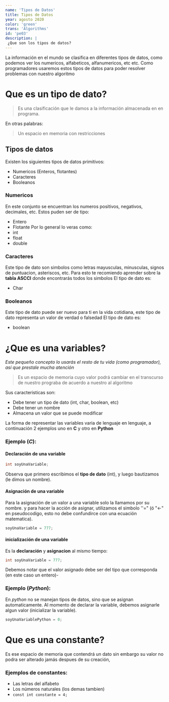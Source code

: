 ```yaml
---
name: 'Tipos de Datos'
title: Tipos de Datos
year: agosto 2020
color: 'green'
trans: 'Algorithms'
id: 'pe03'
description: |
 ¿Que son los tipos de datos?
---
```


La información en el mundo se clasifica en diferentes tipos de datos, como podemos ver los numericos, alfabeticos, alfanumericos, etc etc.
Como programadores usaremos estos tipos de datos para poder resolver problemas con nuestro algoritmo

# Que es un tipo de dato?
> Es una clasificación que le damos a la información almacenada en en programa.

En otras palabras:
> Un espacio en memoria con restricciones

## Tipos de datos
Existen los siguientes tipos de datos primitivos:
- Numericos (Enteros, flotantes)
- Caracteres
- Booleanos
### Numericos
En este conjunto se encuentran los numeros positivos, negativos, decimales, etc.
Estos puden ser de tipo:
- Entero
- Flotante
Por lo general lo veras como:
- int
- float
- double
### Caracteres
Este tipo de dato son simbolos como letras mayusculas, minusculas, signos de puntuacion, asteriscos, etc. Para esto te recomiendo aprender sobre la **tabla ASCCI** donde encontrarás todos los simbolos
El tipo de dato es:
- Char
### Booleanos
Este tipo de dato puede ser nuevo para ti en la vida cotidiana, este tipo de dato representa un valor de verdad o falsedad
El tipo de dato es:
- boolean
# ¿Que es una variables?
_Este pequeño concepto lo usarás el resto de tu vida (como programador), así que prestale mucha atención_

> Es un espacio de memoria cuyo valor podrá cambiar en el transcurso de nuestro prograba de acuerdo a nuestro al algoritmo

Sus caracteristicas son:
- Debe tener un tipo de dato (int, char, boolean, etc)
- Debe tener un nombre
- Almacena un valor que se puede modificar


La forma de representar las variables varia de lenguaje en lenguaje, a continuación 2 ejemplos uno en **C** y otro en **Python**

### Ejemplo (***C***):

#### **Declaración de una variable** 
```c
int soyUnaVariable;
```
Observa que primero escribimos el **tipo de dato** (int), y luego bautizamos (le dimos un nombre).
#### **Asignación de una variable**
Para la asignación de un valor a una variable solo la llamamos por su nombre. y para hacer la acción de asignar, utilizamos el simbolo ''=" (ó "←" en pseudocodigo, esto no debe confundirce con una ecuación matematica).

```c
soyUnaVariable = 777;
```
#### **inicialización de una variable**
Es la **declaración** y **asignacion** al mismo tiempo:
```c
int soyUnaVariable = 777;
```
Debemos notar que el valor asignado debe ser del tipo que corresponda (en este caso un entero)-
### Ejemplo (***Python***):

En *python* no se manejan tipos de datos, sino que se asignan automaticamente. Al momento de declarar la variable, debemos asignarle algun valor (inicializar la variable).

```python
soyUnaVariablePython = 0;
```


# Que es una constante?
Es ese espacio de memoria que contendrá un dato sin embargo su valor no podra ser alterado jamás despues de su creación,
### Ejemplos de constantes:
- Las letras del alfabeto
- Los números naturales (los demas tambien)
- `const int constante = 4;`